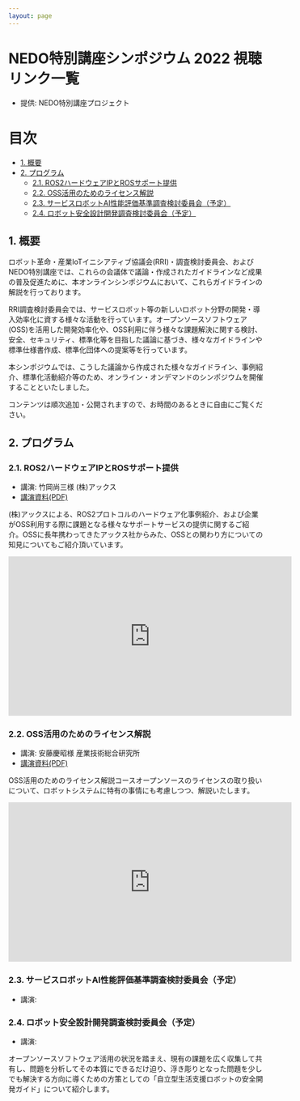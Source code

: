 ```yaml
---
layout: page
---
```

# NEDO特別講座シンポジウム 2022 視聴リンク一覧

* 提供: NEDO特別講座プロジェクト

# 目次

<!-- TOC -->

- [1. 概要](#1-概要)
- [2. プログラム](#2-プログラム)
    - [2.1. ROS2ハードウェアIPとROSサポート提供](#21-ros2ハードウェアipとrosサポート提供)
    - [2.2. OSS活用のためのライセンス解説](#22-oss活用のためのライセンス解説)
    - [2.3. サービスロボットAI性能評価基準調査検討委員会（予定）](#23-サービスロボットai性能評価基準調査検討委員会予定)
    - [2.4. ロボット安全設計開発調査検討委員会（予定）](#24-ロボット安全設計開発調査検討委員会予定)

<!-- /TOC -->


## 1. 概要
ロボット革命・産業IoTイニシアティブ協議会(RRI)・調査検討委員会、およびNEDO特別講座では、これらの会議体で議論・作成されたガイドラインなど成果の普及促進ために、本オンラインシンポジウムにおいて、これらガイドラインの解説を行っております。

RRI調査検討委員会では、サービスロボット等の新しいロボット分野の開発・導入効率化に資する様々な活動を行っています。オープンソースソフトウェア(OSS)を活用した開発効率化や、OSS利用に伴う様々な課題解決に関する検討、安全、セキュリティ、標準化等を目指した議論に基づき、様々なガイドラインや標準仕様書作成、標準化団体への提案等を行っています。

本シンポジウムでは、こうした議論から作成された様々なガイドライン、事例紹介、標準化活動紹介等のため、オンライン・オンデマンドのシンポジウムを開催することといたしました。

コンテンツは順次追加・公開されますので、お時間のあるときに自由にご覧ください。

## 2. プログラム

### 2.1. ROS2ハードウェアIPとROSサポート提供

- 講演: 竹岡尚三様 (株)アックス
- [講演資料(PDF)](axe_takeoka.pdf)

(株)アックスによる、ROS2プロトコルのハードウェア化事例紹介、および企業がOSS利用する際に課題となる様々なサポートサービスの提供に関するご紹介。OSSに長年携わってきたアックス社からみた、OSSとの関わり方についての知見についてもご紹介頂いています。

<iframe width="560" height="315" 
src="https://www.youtube.com/embed/GR9N9mS95WQ" title="YouTube video player" frameborder="0" allow="accelerometer; autoplay; clipboard-write; encrypted-media; gyroscope; picture-in-picture" allowfullscreen></iframe>

### 2.2. OSS活用のためのライセンス解説

- 講演: 安藤慶昭様 産業技術総合研究所
- [講演資料(PDF)](aist_ando.pdf)

OSS活用のためのライセンス解説コースオープンソースのライセンスの取り扱いについて、ロボットシステムに特有の事情にも考慮しつつ、解説いたします。

<iframe width="560" height="315" src="https://www.youtube.com/embed/k_LlKQS6GEo" title="YouTube video player" frameborder="0" allow="accelerometer; autoplay; clipboard-write; encrypted-media; gyroscope; picture-in-picture" allowfullscreen></iframe>

### 2.3. サービスロボットAI性能評価基準調査検討委員会（予定）

- 講演: 

### 2.4. ロボット安全設計開発調査検討委員会（予定）

- 講演:

オープンソースソフトウェア活用の状況を踏まえ、現有の課題を広く収集して共有し、問題を分析してその本質にできるだけ迫り、浮き彫りとなった問題を少しでも解決する方向に導くための方策としての「自立型生活支援ロボットの安全開発ガイド」について紹介します。

